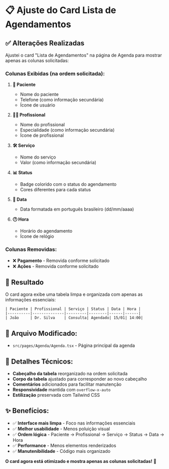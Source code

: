 # 📋 Ajuste do Card Lista de Agendamentos

## ✅ Alterações Realizadas

Ajustei o card "Lista de Agendamentos" na página de Agenda para mostrar apenas as colunas
solicitadas:

### **Colunas Exibidas (na ordem solicitada):**

1. **👤 Paciente**
   - Nome do paciente
   - Telefone (como informação secundária)
   - Ícone de usuário

2. **👨‍⚕️ Profissional**
   - Nome do profissional
   - Especialidade (como informação secundária)
   - Ícone de profissional

3. **🛠️ Serviço**
   - Nome do serviço
   - Valor (como informação secundária)

4. **📊 Status**
   - Badge colorido com o status do agendamento
   - Cores diferentes para cada status

5. **📅 Data**
   - Data formatada em português brasileiro (dd/mm/aaaa)

6. **🕐 Hora**
   - Horário do agendamento
   - Ícone de relógio

### **Colunas Removidas:**

- ❌ **Pagamento** - Removida conforme solicitado
- ❌ **Ações** - Removida conforme solicitado

## 🎯 **Resultado**

O card agora exibe uma tabela limpa e organizada com apenas as informações essenciais:

```
| Paciente | Profissional | Serviço | Status | Data | Hora |
|----------|--------------|---------|--------|------|------|
| João     | Dr. Silva    | Consulta| Agendado| 15/01| 14:00|
```

## 📁 **Arquivo Modificado:**

- `src/pages/Agenda/Agenda.tsx` - Página principal da agenda

## 🔧 **Detalhes Técnicos:**

- **Cabeçalho da tabela** reorganizado na ordem solicitada
- **Corpo da tabela** ajustado para corresponder ao novo cabeçalho
- **Comentários** adicionados para facilitar manutenção
- **Responsividade** mantida com `overflow-x-auto`
- **Estilização** preservada com Tailwind CSS

## ✨ **Benefícios:**

- ✅ **Interface mais limpa** - Foco nas informações essenciais
- ✅ **Melhor usabilidade** - Menos poluição visual
- ✅ **Ordem lógica** - Paciente → Profissional → Serviço → Status → Data → Hora
- ✅ **Performance** - Menos elementos renderizados
- ✅ **Manutenibilidade** - Código mais organizado

**O card agora está otimizado e mostra apenas as colunas solicitadas!** 🚀


